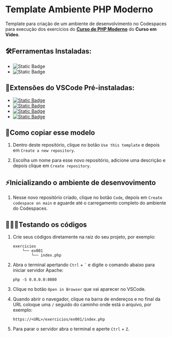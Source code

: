 # Template Ambiente PHP Moderno
Template para criação de um ambiente de desenvolvimento no Codespaces para execução dos exercícios do [**Curso de PHP Moderno**](https://www.cursoemvideo.com/curso/curso-de-php-moderno-modulo-01/) do **Curso em Vídeo**.

## 🛠️Ferramentas Instaladas:
- ![Static Badge](https://img.shields.io/badge/PHP_8.2-777BB4?style=plastic&logo=PHP&logoColor=white)
- ![Static Badge](https://img.shields.io/badge/Apache-D22128?style=plastic&logo=Apache&logoColor=white)

## 🧩Extensões do VSCode Pré-instaladas:
- [![Static Badge](https://custom-icon-badges.demolab.com/badge/PHP_Intelephense-525252?style=plastic&logo=vscode-logo-icon&logoColor=0098FF&labelColor=white)](https://marketplace.visualstudio.com/items?itemName=bmewburn.vscode-intelephense-client)
- [![Static Badge](https://custom-icon-badges.demolab.com/badge/PHP_Awesome_Snippets-525252?style=plastic&logo=vscode-logo-icon&logoColor=0098FF&labelColor=white)](https://marketplace.visualstudio.com/items?itemName=hakcorp.php-awesome-snippets)
- [![Static Badge](https://custom-icon-badges.demolab.com/badge/Format_HTML_in_PHP-525252?style=plastic&logo=vscode-logo-icon&logoColor=0098FF&labelColor=white)](https://marketplace.visualstudio.com/items?itemName=rifi2k.format-html-in-php)
- [![Static Badge](https://custom-icon-badges.demolab.com/badge/Portuguese_(Brazil)_Language_Pack_for_Visual_Studio_Code-525252?style=plastic&logo=vscode-logo-icon&logoColor=0098FF&labelColor=white)](https://marketplace.visualstudio.com/items?itemName=MS-CEINTL.vscode-language-pack-pt-BR)


## 📝Como copiar esse modelo

1. Dentro deste repositório, clique no botão `Use this template` e depois em `Create a new repository`.

2. Escolha um nome para esse novo repositório, adicione uma descrição e depois clique em `Create repository`.
<!--
    <details>
        <summary><i>Clique aqui para ver um exemplo</i></summary>
        
    </details>
-->
## ⚡Inicializando o ambiente de desenvovimento

1. Nesse novo repositório criado, clique no botão `Code`, depois em `Create codespace on main` e aguarde até o carregamento completo do ambiente do Codespaces.
<!--
    <details>
        <summary><i>Clique aqui para ver um exemplo</i></summary>
        
    </details>
-->
## 🧑🏻‍💻Testando os códigos

1. Crie seus códigos diretamente na raiz do seu projeto, por exemplo:
    ```
    exercicios
        └── ex001
            └── index.php
    ```

2. Abra o terminal apertando `Ctrl` + ``` ` ``` e digite o comando abaixo para iniciar servidor Apache:
    ```
    php -S 0.0.0.0:8080
    ```

3. Clique no botão `Open in Browser` que vai aparecer no VSCode.

4. Quando abrir o navegador, clique na barra de endereços e no final da URL coloque uma `/` seguido do caminho onde está o arquivo, por exemplo:
    ```
    https://<URL>/exercicios/ex001/index.php
    ```

5. Para parar o servidor abra o terminal e aperte `Ctrl` + `Z`.
<!--
    <details>
        <summary><i>Clique aqui para ver um exemplo</i></summary>
        
    </details>
-->
